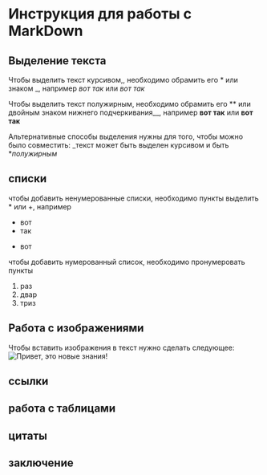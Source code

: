 # Инструкция для работы с MarkDown

## Выделение текста

Чтобы выделить текст курсивом,, необходимо обрамить его * или знаком _, например *вот так* или _вот так_

Чтобы выделить текст полужирным, необходимо обрамить его ** или двойным знаком нижнего подчеркивания__, например **вот так** или __вот так__

Альтернативные способы выделения нужны для того, чтобы можно было совместить: _текст может быть выделен курсивом и быть **полужирным*

## списки

чтобы добавить ненумерованные списки, необходимо пункты выделить * или +, например
* вот
* так
+ вот

чтобы добавить нумерованный список, необходимо пронумеровать пункты

1. раз
2. дваp
3. триз


## Работа с изображениями

Чтобы вставить изображения в текст нужно сделать следующее: ![Привет, это новые знания!](brain.jpg)

## ссылки

## работа с таблицами

## цитаты

## заключение
